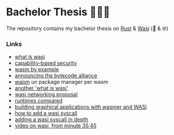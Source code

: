 # Bachelor Thesis 👨🏻‍🎓

The repository contains my bachelor thesis on [Rust](https://www.rust-lang.org/it) & [Wasi](https://wasi.dev/) (🦀 & 🌐)
### Links

- [what is wasi](https://www.infoq.com/presentations/wasi-system-interface/)
- [capability-based security](https://en.wikipedia.org/wiki/Capability-based_security)
- [wasm by example](https://github.com/torch2424/wasm-by-example)
- [announcing the bytecode alliance](https://bytecodealliance.org/articles/announcing-the-bytecode-alliance)
- [wapm](https://wapm.io/) un package manager per wasm
- [another 'what is wasi'](https://wasmbyexample.dev/examples/wasi-introduction/wasi-introduction.all.en-us.html)
- [wasi networking proposal](https://profian.com/wasi-networking/)
- [runtimes compared](https://blog.logrocket.com/webassembly-runtimes-compared/)
- [building graphical applications with wasmer and WASI](https://medium.com/wasmer/wasmer-io-devices-announcement-6f2a6fe23081)
- [how to add a wasi syscall](https://radu-matei.com/blog/adding-wasi-syscall/)
- [adding a wasi syscall in depth](https://bytecodealliance.org/articles/implementing-wasi-nn-in-wasmtime)
- [video on wasi, from minute 35:45](https://youtu.be/lP_qdhAHFlg?t=2145)